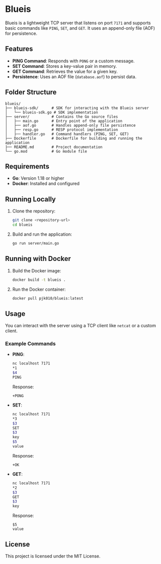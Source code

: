 # Blueis

Blueis is a lightweight TCP server that listens on port `7171` and supports basic commands like `PING`, `SET`, and `GET`. It uses an append-only file (AOF) for persistence.

## Features
- **PING Command**: Responds with `PONG` or a custom message.
- **SET Command**: Stores a key-value pair in memory.
- **GET Command**: Retrieves the value for a given key.
- **Persistence**: Uses an AOF file (`database.aof`) to persist data.

## Folder Structure
```
blueis/
├── blueis-sdk/      # SDK for interacting with the Blueis server
│   └── blueis-sdk.go # SDK implementation
├── server/          # Contains the Go source files
│   ├── main.go      # Entry point of the application
│   ├── aof.go       # Handles append-only file persistence
│   ├── resp.go      # RESP protocol implementation
│   ├── handler.go   # Command handlers (PING, SET, GET)
├── Dockerfile       # Dockerfile for building and running the application
├── README.md        # Project documentation
└── go.mod           # Go module file
```

## Requirements
- **Go**: Version 1.18 or higher
- **Docker**: Installed and configured

## Running Locally
1. Clone the repository:
   ```bash
   git clone <repository-url>
   cd blueis
   ```

2. Build and run the application:
   ```bash
   go run server/main.go
   ```

## Running with Docker
1. Build the Docker image:
   ```bash
   docker build -t blueis .
   ```

2. Run the Docker container:
   ```bash
   docker pull pjk010/blueis:latest
   ```

## Usage
You can interact with the server using a TCP client like `netcat` or a custom client.

### Example Commands
- **PING**:
  ```bash
  nc localhost 7171
  *1
  $4
  PING
  ```
  Response:
  ```
  +PONG
  ```

- **SET**:
  ```bash
  nc localhost 7171
  *3
  $3
  SET
  $3
  key
  $5
  value
  ```
  Response:
  ```
  +OK
  ```

- **GET**:
  ```bash
  nc localhost 7171
  *2
  $3
  GET
  $3
  key
  ```
  Response:
  ```
  $5
  value
  ```

## License
This project is licensed under the MIT License.
